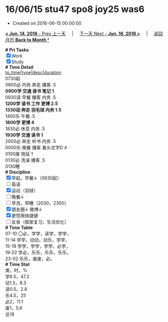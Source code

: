 # 16/06/15 stu47 spo8 joy25 was6

- Created on 2016-06-15 00:00:00

[**< Jun. 14, 2016** - Prev 上一天](_archived/lifelogs/2016/06/d14.md) &nbsp; &nbsp; | &nbsp; &nbsp; [下一天 Next - **Jun. 16, 2016 >**](_archived/lifelogs/2016/06/d16.md) &nbsp; &nbsp; |  &nbsp; &nbsp; [返回月历 **Back to Month ^**](_archived/lifelogs/2016/06/index.md)
<br/><div><b># Pri Tasks</b></div><div><input checked="true" type="checkbox"/>Work</div><div><input checked="true" type="checkbox"/>Study</div><div><b># Time Detail</b></div><div><u>to_time|type|desc|duration</u></div><div>0730起</div><div>0800必 内务 奔走 播客 .5</div><div><b>0900学 交通 读书 笔记 1</b></div><div>0930读 早餐 播客 内务 .5</div><div><b>1200学 读书 工作 更博 2.5</b></div><div><b>1330动 奔走 羽毛球 内务 1.5</b></div><div>1400乐 午餐 .5</div><div><b>1800学 更博 4</b></div><div>1830必 休息 内务 .5</div><div><b>1930学 交通 读书 1</b></div><div>2000必 奔走 听书 内务 .5</div><div>0000乐 晚餐 播客 看头文字D 4</div><div>0100废 拖延 1</div><div>0130必 洗澡 播客 .5</div><div>0130睡</div><div><b># Discipline</b></div><div><div><input checked="true" type="checkbox"/>早起，早餐↓（0830起）</div><div><input type="checkbox"/>英语</div><div><input checked="true" type="checkbox"/>运动（羽球）</div><div><input type="checkbox"/>晚餐↓</div><div><input type="checkbox"/>早洗，早睡（2030，2300）</div><div><b><input checked="true" type="checkbox"/></b>朋友圈↓ 微博↓</div><div><input checked="true" type="checkbox"/>更惯用快捷键</div></div><div><input type="checkbox"/>反省（框架复习，生活优化）</div><div><b># Time Table</b></div><div>07-10 〇必，学学，读学，学学，</div><div>11-14 学学，动动，动乐，学学，</div><div>15-18 学学，学学，学学，必学，</div><div>19-22 学必，乐乐，乐乐，乐乐，</div><div>23-02 乐乐，废废，必。</div><div><b># Time Stat</b></div><div>类，时，%</div><div>学8.5，47.2</div><div>动1.5，8.3</div><div>读0.5，2.8</div><div>乐4.5，25</div><div>必2，11.1</div><div>废1，5.6</div><div>总18</div>
